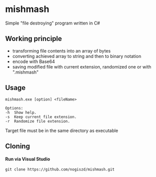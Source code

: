 # mishmash
Simple "file destroying" program written in C#

## Working principle
- transforming file contents into an array of bytes
- converting achieved array to string and then to binary notation
- encode with Base64
- saving modified file with current extension, randomized one or with ".mishmash"

## Usage
`mishmash.exe [option] <fileName>`
```
Options:
-h	Show help.
-s	Keep current file extension.
-r	Randomize file extension.
```

Target file must be in the same directory as executable

## Cloning
#### Run via Visual Studio

`git clone https://github.com/nogiszd/mishmash.git`
